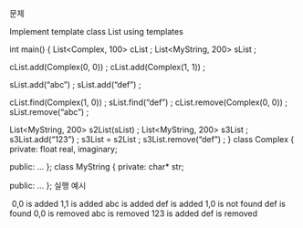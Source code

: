 문제

Implement template class List using templates

int main() {
  List<Complex, 100> cList ;
  List<MyString, 200> sList ;

  cList.add(Complex(0, 0)) ;
  cList.add(Complex(1, 1)) ;

  sList.add(“abc”) ;
  sList.add(“def”) ;

  cList.find(Complex(1, 0)) ;
  sList.find(“def”) ;
  cList.remove(Complex(0, 0)) ;
  sList.remove(“abc”) ;

  List<MyString, 200> s2List(sList) ;
  List<MyString, 200> s3List ;
  s3List.add(“123”) ;
  s3List = s2List ;
  s3List.remove(“def”) ;
}
class Complex {
private:
	float real, imaginary;

public:
	…
};
class MyString {
private:
	char* str;

public:
	…
};
실행 예시

﻿
0,0 is added
1,1 is added
abc is added
def is added
1,0 is not found
def is found
0,0 is removed
abc is removed
123 is added
def is removed